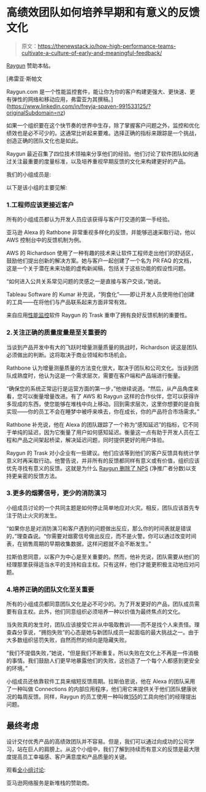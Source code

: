 # 高绩效团队如何培养早期和有意义的反馈文化

> 原文：<https://thenewstack.io/how-high-performance-teams-cultivate-a-culture-of-early-and-meaningful-feedback/>

[Raygun](https://raygun.com/) 赞助本帖。

 [弗雷亚·斯帕文

Raygun.com 是一个性能监控套件，能让你为你的客户构建更强大、更快速、更有弹性的网络和移动应用，弗雷亚为其撰稿。](https://www.linkedin.com/in/freyja-spaven-991533125/?originalSubdomain=nz) 

如果一个组织要在这个快节奏的世界中生存，除了掌握客户问题之外，监控和优化绩效也是必不可少的。这通常比听起来要难。选择正确的指标来跟踪是一个挑战，创造正确的团队文化也是如此。

Raygun 最近召集了四位技术领袖来分享他们的经验。他们讨论了软件团队如何通过关注最重要的度量标准，以及培养重视早期反馈的文化来构建更好的产品。

我们的小组成员是:

以下是该小组的主要见解:

### 1.工程师应该更接近客户

所有的小组成员都认为开发人员应该获得与客户打交道的第一手经验。

亚马逊 Alexa 的 Rathbone 非常重视多样化的反馈，并能够迅速采取行动，他以 AWS 控制台中的反馈机制为例。

AWS 的 Richardson 使用了一种有趣的技术来让软件工程师走出他们的舒适区，鼓励他们提出创新的解决方案。她与客户一起创建了一个名为 PR FAQ 的文档，这是一个关于潜在未来功能的虚构新闻稿，包括关于这些功能的假设性问题。

“如何进入公共关系常见问题的灵感之一是直接与客户交谈，”她说。

Tableau Software 的 Kumar 补充说，“狗食化”——即让开发人员使用他们创建的工具——在将他们与产品联系起来方面非常有效。

来自应用[性能监控](https://raygun.com/platform/real-user-monitoring)软件 Raygun 的 Trask 重申了拥有良好反馈机制的重要性。

### 2.关注正确的质量度量是至关重要的

当谈到产品开发中有大的飞跃时增量测量质量的挑战时，Richardson 说这是团队必须做出的判断。这将取决于商业领域和市场机会。

Rathbone 认为增量测量质量的方法变化很大，取决于团队和公司文化。当谈到团队成熟度时，他认为这是一个需求层次，需要在客户端和产品端进行衡量。

“确保您的系统正常运行是运营方面的第一步，”他继续说道。“然后，从产品角度来看，您可以衡量增量改进。有了 AWS 和 Raygun 这样的合作伙伴，您可以获得许多现成的东西，使您能够在堆栈中向上移动。回到需求层次，这里你想要的是自我实现——你的员工不会在睡梦中被呼来唤去，你在成长，你的产品符合市场需求。”

Rathbone 补充说，他在 Alexa 的团队跟踪了一个称为“感知延迟”的指标，它不同于单纯的延迟，因为它衡量了用户如何感知延迟。衡量这一点有助于开发人员在工程和产品之间架起桥梁，解决延迟问题，同时提供更好的用户体验。

Raygun 的 Trask 对小企业有一些建议。他们应该等到他们的客户反馈具有统计学意义时再采取行动。他警告说，并非所有的反馈都同样有意义或有价值，组织应该优先寻找有意义的反馈。这就是为什么 [Raygun 删除了 NPS](https://raygun.com/blog/nps-is-a-flawed-engineering-metric/) (净推广者分数)以支持更亲密的反馈方法。

### 3.更多的烟雾信号，更少的消防演习

小组成员讨论的一个共同主题是如何停止简单地应对火灾。相反，团队应该首先专注于防止火灾的发生。

“如果你总是对消防演习和客户遇到的问题做出反应，那么你的时间表就是错误的，”理查森说。“你需要对烟雾信号做出反应，而不是火警。你可以通过改变时间表，在销售周期的早期收集数据，这样问题就不会不断发生。”

拉斯伯恩同意，以客户为中心是至关重要的。然而，他补充说，团队需要从他们的经理那里获得适当水平的支持和自主权。只有这样，他们才能更积极主动地应对问题。

### 4.培养正确的团队文化至关重要

所有的小组成员都同意团队文化是必不可少的。为了开发更好的产品，团队成员需要有自主权。此外，他们同意组织必须培养一种以价值为最终焦点的文化。

当失败真的发生时，团队应该接受它并从中吸取教训——而不是找个人来责怪。理查森分享说，“拥抱失败”的心态是她与新团队成员一起面临的最大挑战之一。由于大多数组织惩罚失败，自然而然的倾向是隐藏失败。

“我们不提倡失败，”她说，“但是我们不断重复。所以失败在文化上不再是一件消极的事情。我们鼓励人们更早地暴露他们的失败，这创造了一个每个人都感到更安全的环境。”

小组成员还依靠软件工具来缩短反馈周期。拉斯伯恩说，他在 Alexa 的团队采用了一种叫做 Connections 的内部应用程序，他们用它来提供关于他们团队健康状况的每周反馈。同样，Raygun 的员工使用一种叫做[155](https://www.15five.com/)的工具向他们的经理提出问题。

## 最终考虑

设计交付优秀产品的高绩效团队并不容易。但是，我们可以通过向成功的公司学习，站在巨人的肩膀上。从这个小组中，我们了解到持续而有意义的反馈是最大限度提高员工幸福感、客户满意度和产品质量的关键。

观看[全小组讨论](https://raygun.com/blog/closing-the-gap-between-code-and-customer/):

亚马逊网络服务是新堆栈的赞助商。

<svg xmlns:xlink="http://www.w3.org/1999/xlink" viewBox="0 0 68 31" version="1.1"><title>Group</title> <desc>Created with Sketch.</desc></svg>